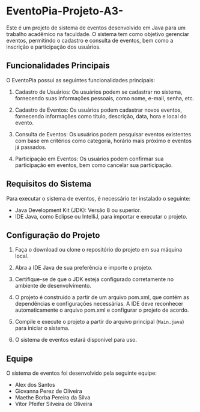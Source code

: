 # EventoPia-Projeto-A3-

Este é um projeto de sistema de eventos desenvolvido em Java para um trabalho acadêmico na faculdade. O sistema tem como objetivo gerenciar eventos, permitindo o cadastro e consulta de eventos, bem como a inscrição e participação dos usuários.

## Funcionalidades Principais

O EventoPia possui as seguintes funcionalidades principais:

1. Cadastro de Usuários: Os usuários podem se cadastrar no sistema, fornecendo suas informações pessoais, como nome, e-mail, senha, etc.

2. Cadastro de Eventos: Os usuários podem cadastrar novos eventos, fornecendo informações como título, descrição, data, hora e local do evento.

3. Consulta de Eventos: Os usuários podem pesquisar eventos existentes com base em critérios como categoria, horário mais próximo e eventos já passados.

4. Participação em Eventos: Os usuários podem confirmar sua participação em eventos, bem como cancelar sua participação.

## Requisitos do Sistema

Para executar o sistema de eventos, é necessário ter instalado o seguinte:

- Java Development Kit (JDK): Versão 8 ou superior.
- IDE Java, como Eclipse ou IntelliJ, para importar e executar o projeto.

## Configuração do Projeto

1. Faça o download ou clone o repositório do projeto em sua máquina local.

2. Abra a IDE Java de sua preferência e importe o projeto.

3. Certifique-se de que o JDK esteja configurado corretamente no ambiente de desenvolvimento.

4. O projeto é construído a partir de um arquivo pom.xml, que contém as dependências e configurações necessárias. A IDE deve reconhecer automaticamente o arquivo pom.xml e configurar o projeto de acordo.

5. Compile e execute o projeto a partir do arquivo principal (`Main.java`) para iniciar o sistema.

6. O sistema de eventos estará disponível para uso.

## Equipe

O sistema de eventos foi desenvolvido pela seguinte equipe:

- Alex dos Santos
- Giovanna Perez de Oliveira
- Maethe Borba Pereira da Silva
- Vítor Pfeifer Silveira de Oliveira
